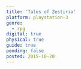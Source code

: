 ```yaml
---
title: 'Tales of Zestiria'
platform: playstation-3
genre:
  - rpg
digital: true
physical: true
guide: true
pending: false
posted: 2015-10-20
---
```

